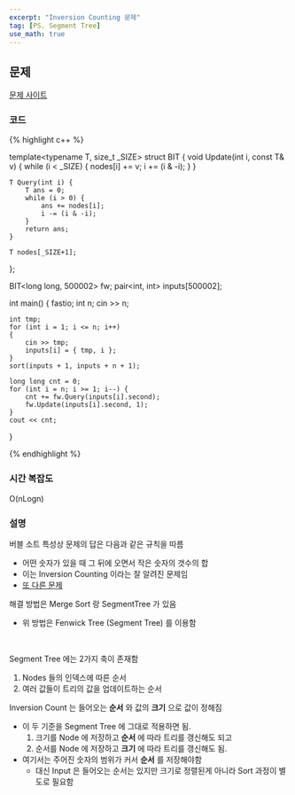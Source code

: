 ```yaml
---
excerpt: "Inversion Counting 문제"
tag: [PS. Segment Tree]
use_math: true
---
```


## 문제

[문제 사이트](https://www.acmicpc.net/problem/1517)

### 코드

{% highlight c++ %}

template<typename T, size_t _SIZE>
struct BIT
{
	void Update(int i, const T& v) {
		while (i < _SIZE) {
			nodes[i] += v;
			i += (i & -i);
		}
	}

	T Query(int i) {
	    T ans = 0;
	    while (i > 0) {
	        ans += nodes[i];
	        i -= (i & -i);
	    }
	    return ans;
	}
	
	T nodes[_SIZE+1];
};

BIT<long long, 500002> fw;
pair<int, int> inputs[500002];


int main()
{
    fastio;
    int n;
    cin >> n;

    int tmp;
    for (int i = 1; i <= n; i++)
    {
        cin >> tmp;
        inputs[i] = { tmp, i };
    }
    sort(inputs + 1, inputs + n + 1);
    
    long long cnt = 0;
    for (int i = n; i >= 1; i--) {
        cnt += fw.Query(inputs[i].second);
        fw.Update(inputs[i].second, 1);
    }
    cout << cnt;
}

{% endhighlight %}

### 시간 복잡도

O(nLogn)

### 설명

버블 소트 특성상 문제의 답은 다음과 같은 규칙을 따름
+ 어떤 숫자가 있을 때  그 뒤에 오면서 작은 숫자의 갯수의 합
+ 이는 Inversion Counting 이라는 잘 알려진 문제임
+ [또 다른 문제](https://www.acmicpc.net/problem/10090)

해결 방법은 Merge Sort 랑 SegmentTree 가 있음
+ 위 방법은 Fenwick Tree (Segment Tree) 를 이용함

<br/>

Segment Tree 에는 2가지 축이 존재함
1. Nodes 들의 인덱스에 따른 순서
2. 여러 값들이 트리의 값을 업데이트하는 순서

Inversion Count 는 들어오는 __순서__ 와 값의 __크기__ 으로 값이 정해짐
+ 이 두 기준을 Segment Tree 에 그대로 적용하면 됨. 
  1. 크기를 Node 에 저장하고 __순서__ 에 따라 트리를 갱신해도 되고
  2. 순서를 Node 에 저장하고 __크기__ 에 따라 트리를 갱신해도 됨.
+ 여기서는 주어진 숫자의 범위가 커서 __순서__ 를 저장해야함
  + 대신 Input 은 들어오는 순서는 있지만 크기로 정렬된게 아니라 Sort 과정이 별도로 필요함 

